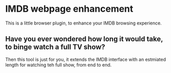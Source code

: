 # IMDB webpage enhancement
This is a little browser plugin, to enhance your IMDB browsing experience.

## Have you ever wondered how long it would take, to binge watch a full TV show? 
Then this tool is just for you, it extends the IMDB interface with an estmiated length for watching teh full show, from end to end.
